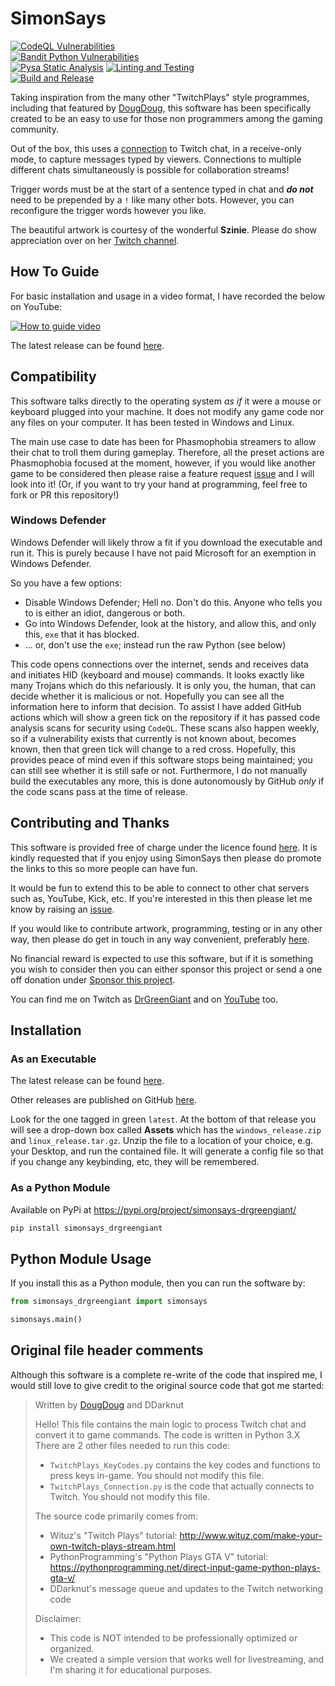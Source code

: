 # SimonSays

[![CodeQL Vulnerabilities](https://github.com/howroyd/simonsays/actions/workflows/codeql-analysis.yml/badge.svg)](https://github.com/howroyd/simonsays/actions/workflows/codeql-analysis.yml)\
[![Bandit Python Vulnerabilities](https://github.com/howroyd/simonsays/actions/workflows/bandit.yml/badge.svg)](https://github.com/howroyd/simonsays/actions/workflows/bandit.yml)\
[![Pysa Static Analysis](https://github.com/howroyd/simonsays/actions/workflows/pysa.yml/badge.svg)](https://github.com/howroyd/simonsays/actions/workflows/pysa.yml)
[![Linting and Testing](https://github.com/howroyd/simonsays/actions/workflows/python-testing.yml/badge.svg)](https://github.com/howroyd/simonsays/actions/workflows/python-testing.yml)\
[![Build and Release](https://github.com/howroyd/simonsays/actions/workflows/python-publish.yml/badge.svg)](https://github.com/howroyd/simonsays/actions/workflows/python-publish.yml)

Taking inspiration from the many other "TwitchPlays" style programmes, including that featured by [DougDoug](#original-file-header-comments), this software has been specifically created to be an easy to use for those non programmers among the gaming community.

Out of the box, this uses a [connection](https://github.com/howroyd/twitchirc) to Twitch chat, in a receive-only mode, to capture messages typed by viewers.  Connections to multiple different chats simultaneously is possible for collaboration streams!

Trigger words must be at the start of a sentence typed in chat and ***do not*** need to be prepended by a `!` like many other bots.  However, you can reconfigure the trigger words however you like.

The beautiful artwork is courtesy of the wonderful **Szinie**.  Please do show appreciation over on her [Twitch channel](https://www.twitch.tv/szinie).

## How To Guide

For basic installation and usage in a video format, I have recorded the below on YouTube:

[![How to guide video](https://img.youtube.com/vi/tYnfSwJiYAY/default.jpg)](https://youtu.be/tYnfSwJiYAY)

The latest release can be found [here](https://github.com/howroyd/simonsays/releases/latest).

## Compatibility

This software talks directly to the operating system *as if* it were a mouse or keyboard plugged into your machine.  It does not modify any game code nor any files on your computer.  It has been tested in Windows and Linux.

The main use case to date has been for Phasmophobia streamers to allow their chat to troll them during gameplay.  Therefore, all the preset actions are Phasmophobia focused at the moment, however, if you would like another game to be considered then please raise a feature request [issue](https://github.com/howroyd/simonsays/issues) and I will look into it!  (Or, if you want to try your hand at programming, feel free to fork or PR this repository!)

### Windows Defender

Windows Defender will likely throw a fit if you download the executable and run it.  This is purely because I have not paid Microsoft for an exemption in Windows Defender.

So you have a few options:

- Disable Windows Defender; Hell no.  Don't do this.  Anyone who tells you to is either an idiot, dangerous or both.
- Go into Windows Defender, look at the history, and allow this, and only this, `exe` that it has blocked.
- ... or, don't use the `exe`; instead run the raw Python (see below)

This code opens connections over the internet, sends and receives data and initiates HID (keyboard and mouse) commands.  It looks exactly like many Trojans which do this nefariously.  It is only you, the human, that can decide whether it is malicious or not.  Hopefully you can see all the information here to inform that decision.  To assist I have added GitHub actions which will show a green tick on the repository if it has passed code analysis scans for security using `CodeQL`.  These scans also happen weekly, so if a vulnerability exists that currently is not known about, becomes known, then that green tick will change to a red cross.  Hopefully, this provides peace of mind even if this software stops being maintained; you can still see whether it is still safe or not.  Furthermore, I do not manually build the executables any more, this is done autonomously by GitHub *only* if the code scans pass at the time of release.

## Contributing and Thanks

This software is provided free of charge under the licence found [here](./LICENSE).  It is kindly requested that if you enjoy using SimonSays then please do promote the links to this so more people can have fun.

It would be fun to extend this to be able to connect to other chat servers such as, YouTube, Kick, etc.  If you're interested in this then please let me know by raising an [issue](https://github.com/howroyd/simonsays/issues).

If you would like to contribute artwork, programming, testing or in any other way, then please do get in touch in any way convenient, preferably [here](https://github.com/howroyd/simonsays/discussions).

No financial reward is expected to use this software, but if it is something you wish to consider then you can either sponsor this project or send a one off donation under [Sponsor this project](https://github.com/howroyd/simonsays).

You can find me on Twitch as [DrGreenGiant](https://www.twitch.tv/drgreengiant) and on [YouTube](https://youtube.com/@SimonHowroyd?si=wsQ0XuGwGjaXB7HU) too.

## Installation

### As an Executable

The latest release can be found [here](https://github.com/howroyd/simonsays/releases/latest).

Other releases are published on GitHub [here](https://github.com/howroyd/simonsays/releases).

Look for the one tagged in green `latest`.  At the bottom of that release you will see a drop-down box called **Assets** which has the `windows_release.zip` and `linux_release.tar.gz`.  Unzip the file to a location of your choice, e.g. your Desktop, and run the contained file.  It will generate a config file so that if you change any keybinding, etc, they will be remembered.

### As a Python Module

Available on PyPi at <https://pypi.org/project/simonsays-drgreengiant/>

```bash
pip install simonsays_drgreengiant
```

## Python Module Usage

If you install this as a Python module, then you can run the software by:

```python
from simonsays_drgreengiant import simonsays

simonsays.main()
```

## Original file header comments

Although this software is a complete re-write of the code that inspired me, I would still love to give credit to the original source code that got me started:

>
> Written by [DougDoug](https://www.twitch.tv/dougdoug) and DDarknut
>
> Hello! This file contains the main logic to process Twitch chat and convert it to game commands.
> The code is written in Python 3.X
> There are 2 other files needed to run this code:
>
> - `TwitchPlays_KeyCodes.py` contains the key codes and functions to press keys in-game. You should not modify this file.
> - `TwitchPlays_Connection.py` is the code that actually connects to Twitch. You should not modify this file.
>
> The source code primarily comes from:
>
> - Wituz's "Twitch Plays" tutorial: <http://www.wituz.com/make-your-own-twitch-plays-stream.html>
> - PythonProgramming's "Python Plays GTA V" tutorial: <https://pythonprogramming.net/direct-input-game-python-plays-gta-v/>
> - DDarknut's message queue and updates to the Twitch networking code
>
> Disclaimer:
>
> - This code is NOT intended to be professionally optimized or organized.
> - We created a simple version that works well for livestreaming, and I'm sharing it for educational purposes.
